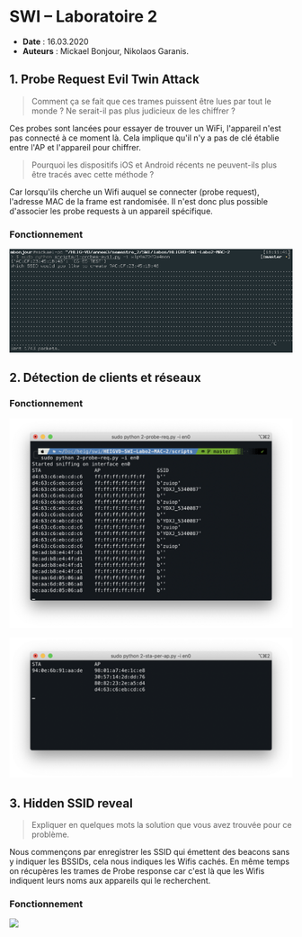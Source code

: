 # SWI – Laboratoire 2

* **Date** : 16.03.2020
* **Auteurs** : Mickael Bonjour, Nikolaos Garanis.

## 1. Probe Request Evil Twin Attack

> Comment ça se fait que ces trames puissent être lues par tout le monde ? Ne serait-il pas plus judicieux de les chiffrer ?

Ces probes sont lancées pour essayer de trouver un WiFi, l'appareil n'est pas connecté à ce moment là. Cela implique qu'il n'y a pas de clé établie entre l'AP et l'appareil pour chiffrer.

> Pourquoi les dispositifs iOS et Android récents ne peuvent-ils plus être tracés avec cette méthode ?

Car lorsqu'ils cherche un Wifi auquel se connecter (probe request), l'adresse MAC de la frame est randomisée. Il n'est donc plus possible d'associer les probe requests à un appareil spécifique.

### Fonctionnement

![](images/1-probes-evil.png)

## 2. Détection de clients et réseaux

### Fonctionnement

![](images/2-probe-req.png)

![](images/2-sta-per-ap.png)

## 3. Hidden SSID reveal

> Expliquer en quelques mots la solution que vous avez trouvée pour ce problème.

Nous commençons par enregistrer les SSID qui émettent des beacons sans y indiquer les BSSIDs, cela nous indiques les Wifis cachés.
En même temps on récupères les trames de Probe response car c'est là que les Wifis indiquent leurs noms aux appareils qui le recherchent.

### Fonctionnement

![](images/3-evil-twin.png)
